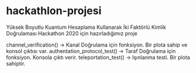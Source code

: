 # hackathlon-projesi
Yüksek Boyutlu Kuantum Hesaplama Kullanarak İki Faktörlü Kimlik Doğrulaması
Hackathon 2020 için hazırladığımız proje

channel_verification()        -> Kanal Doğrulama için fonksiyon. Bir plota sahip ve konsol çıktısı var.
authentation_protocol_test()  -> Taraf Doğrulama için fonksiyon. Konsola çıktı verir.
teleportation_test()          -> Işınlanma testi. Bir plota sahiptir. 
